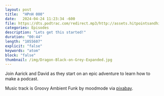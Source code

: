 ```yaml
---
layout: post
title:  "HPnH 000"
date:   2024-04-24 11:23:34 -600
file: https://dts.podtrac.com/redirect.mp3/http://assets.hitpointsandhijinks.quest/hpnh000.mp3
categories: Episodes
description: "Lets get this started!"
duration: "00:44"
length: "1055607"
explicit: "false"
keywords: "atom"
block: "false"
thumbnail: /img/Dragon-Black-on-Grey-Expanded.jpg
---
```


Join Aarick and David as they start on an epic adventure to learn how to make a podcast.


<!--more-->

Music track is Groovy Ambient Funk by moodmode via <a href="https://pixabay.com/music/funk-groovy-ambient-funk-201745/">pixabay</a>.
